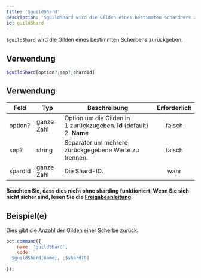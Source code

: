 ```yaml
---
title: '$guildShard'
description: '$guildShard wird die Gilden eines bestimmten Schardners zurückgeben.'
id: guildShard
---
```


`$guildShard` wird die Gilden eines bestimmten Scherbens zurückgeben.

## Verwendung

```php
$guildShard[option?;sep?;shardId]
```

## Verwendung

| Feld    | Typ        | Beschreibung                                                                                    | Erforderlich |
| ------- | ---------- | ----------------------------------------------------------------------------------------------- |:------------:|
| option? | ganze Zahl | Option um die Gilden in <br /> 1 zurückzugeben. **id** (default) <br /> 2. **Name** |    falsch    |
| sep?    | string     | Separator um mehrere zurückgegebene Werte zu trennen.                                           |    falsch    |
| spardId | ganze Zahl | Die Shard-ID.                                                                                   |     wahr     |

#### Beachten Sie, dass dies nicht ohne sharding funktioniert. Wenn Sie sich nicht sicher sind, lesen Sie die [Freigabeanleitung](../../guides/client/6sharding.md).

## Beispiel(e)

Dies gibt die Anzahl der Gilden einer Scherbe zurück:

```javascript
bot.command({
    name: 'guildShard',
    code: `
  $guildShard[name;, ;$shardID]
  `
});
```
